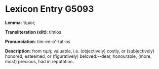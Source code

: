 # Lexicon Entry G5093

**Lemma**: τίμιος

**Transliteration (xlit)**: tímios

**Pronunciation**: tim-ee-o'-tat-os

**Description**:
from τιμή; valuable, i.e. (objectively) costly, or (subjectively) honored, esteemed, or (figuratively) beloved:--dear, honourable, (more, most) precious, had in reputation.
